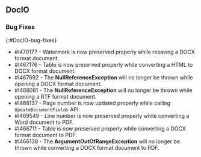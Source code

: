 ## DocIO

### Bug Fixes
{:#DocIO-bug-fixes}


* \#I470177 - Watermark is now preserved properly while resaving a DOCX format document. 
* \#I467176 - Table is now preserved properly while converting a HTML to DOCX format document.
* \#I467692 - The **NullReferenceException** will no longer be thrown while opening a DOCX format document.
* \#I468081 - The **NullReferenceException** will no longer be thrown while opening a RTF format document.
* \#I468137 - Page number is now updated properly while calling `UpdateDocumentFields` API.
* \#I469549 - Line number is now preserved properly while converting a Word document to PDF.
* \#I466711 - Table is now preserved properly while converting a DOCX format document to PDF.
* \#I466138 - The **ArgumentOutOfRangeException** will no longer be thrown while converting a DOCX format document to PDF.